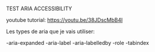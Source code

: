 TEST ARIA ACCESSIBILITY

youtube tutorial: https://youtu.be/38JDscMbB4I

Les types de aria que je vais utiliser:

-aria-expanded
-aria-label
-aria-labelledby
-role
-tabindex


